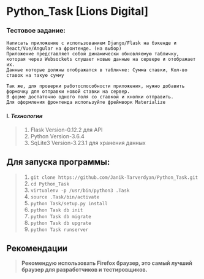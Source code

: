 # Python_Task [Lions Digital]

### Тестовое задание:
```
Написать приложение с использованием Django/Flask на бэкенде и React/Vue/Angular на фронтенде. (на выбор)
Приложение представляет собой динамически обновляемую табличку, 
которая через Websockets слушает новые данные на сервере и отображает их. 
Данные которые должны отображатся в табличке: Сумма ставки, Кол-во ставок на такую сумму

Так же, для проверки работоспособности приложения, нужно добавить формочку для отправки новой ставки на сервер. 
В форме достаточно одного поля со ставкой и кнопки отправить.
Для оформления фронтенда используйте фреймворк Materialize
```

#### I. _Технологии_
> 1. Flask  Version-0.12.2 для API
> 2. Python Version-3.6.4
> 3. SqLite3 Version-3.23.1 для хранения данных


## Для запуска программы:
> 1. `git clone https://github.com/Janik-Tarverdyan/Python_Task.git`
> 2. `cd Python_Task`
> 3. `virtualenv -p /usr/bin/python3 .Task`
> 4. `source .Task/bin/activate`
> 5. `python Task/setup.py install`
> 6. `python Task db init`
> 7. `python Task db migrate`
> 8. `python Task db upgrate`
> 9. `python Task runserver`

## Рекомендации
>**Рекомендую использовать Firefox браузер, это самый лучший браузер для разработчиков и тестировщиков.**
